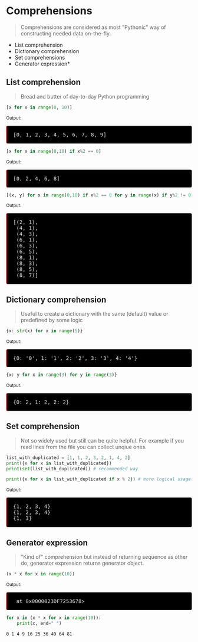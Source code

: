 # Comprehensions

> Comprehensions are considered as most "Pythonic" way of constructing needed data on-the-fly.


* List comprehension
* Dictionary comprehension
* Set comprehensions
* Generator expression\*

## List comprehension

> Bread and butter of day-to-day Python programming


```python
[x for x in range(0, 10)]
```




<sub>Output:</sub>

<pre style="display:block; white-space: pre-wrap; padding:16px; background-color: #000; color: #e2e2e2; font-family: Hack, Consolas, Menlo, Mono, monospace; border-left: .25em solid #bc0000; border-radius: 4px;">[0, 1, 2, 3, 4, 5, 6, 7, 8, 9]</pre>




```python
[x for x in range(0,10) if x%2 == 0]
```




<sub>Output:</sub>

<pre style="display:block; white-space: pre-wrap; padding:16px; background-color: #000; color: #e2e2e2; font-family: Hack, Consolas, Menlo, Mono, monospace; border-left: .25em solid #bc0000; border-radius: 4px;">[0, 2, 4, 6, 8]</pre>




```python
[(x, y) for x in range(0,10) if x%2 == 0 for y in range(x) if y%2 != 0]
```




<sub>Output:</sub>

<pre style="display:block; white-space: pre-wrap; padding:16px; background-color: #000; color: #e2e2e2; font-family: Hack, Consolas, Menlo, Mono, monospace; border-left: .25em solid #bc0000; border-radius: 4px;">[(2, 1),
 (4, 1),
 (4, 3),
 (6, 1),
 (6, 3),
 (6, 5),
 (8, 1),
 (8, 3),
 (8, 5),
 (8, 7)]</pre>



## Dictionary comprehension

> Useful to create a dictionary with the same (default) value or predefined by some logic


```python
{x: str(x) for x in range(5)}
```




<sub>Output:</sub>

<pre style="display:block; white-space: pre-wrap; padding:16px; background-color: #000; color: #e2e2e2; font-family: Hack, Consolas, Menlo, Mono, monospace; border-left: .25em solid #bc0000; border-radius: 4px;">{0: '0', 1: '1', 2: '2', 3: '3', 4: '4'}</pre>




```python
{x: y for x in range(3) for y in range(3)}
```




<sub>Output:</sub>

<pre style="display:block; white-space: pre-wrap; padding:16px; background-color: #000; color: #e2e2e2; font-family: Hack, Consolas, Menlo, Mono, monospace; border-left: .25em solid #bc0000; border-radius: 4px;">{0: 2, 1: 2, 2: 2}</pre>



## Set comprehension

> Not so widely used but still can be quite helpful. For example if you read lines from the file you can collect unqiue ones.


```python
list_with_duplicated = [1, 1, 2, 3, 2, 1, 4, 2]
print({x for x in list_with_duplicated})
print(set(list_with_duplicated)) # recommended way

print({x for x in list_with_duplicated if x % 2}) # more logical usage
```

<sub>Output:</sub>

<pre style="display:block; white-space: pre-wrap; padding:16px; background-color: #000; color: #e2e2e2; font-family: Hack, Consolas, Menlo, Mono, monospace; border-left: .25em solid #bc0000; border-radius: 4px;">{1, 2, 3, 4}
{1, 2, 3, 4}
{1, 3}</pre>


## Generator expression

> "Kind of" comprehension but instead of returning sequence as other do, generator expression returns generator object.


```python
(x * x for x in range(10))
```




<sub>Output:</sub>

<pre style="display:block; white-space: pre-wrap; padding:16px; background-color: #000; color: #e2e2e2; font-family: Hack, Consolas, Menlo, Mono, monospace; border-left: .25em solid #bc0000; border-radius: 4px;"><generator object <genexpr> at 0x0000023DF7253678></pre>




```python
for x in (x * x for x in range(10)):
    print(x, end=" ")
```

    0 1 4 9 16 25 36 49 64 81